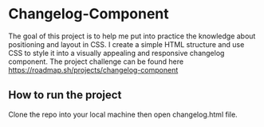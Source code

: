 # Changelog-Component
The goal of this project is to help me put into practice the knowledge about positioning and layout in CSS. I create a simple HTML structure and use CSS to style it into a visually appealing and responsive changelog component. The project challenge can be found here https://roadmap.sh/projects/changelog-component

## How to run the project
Clone the repo into your local machine then open changelog.html file.
